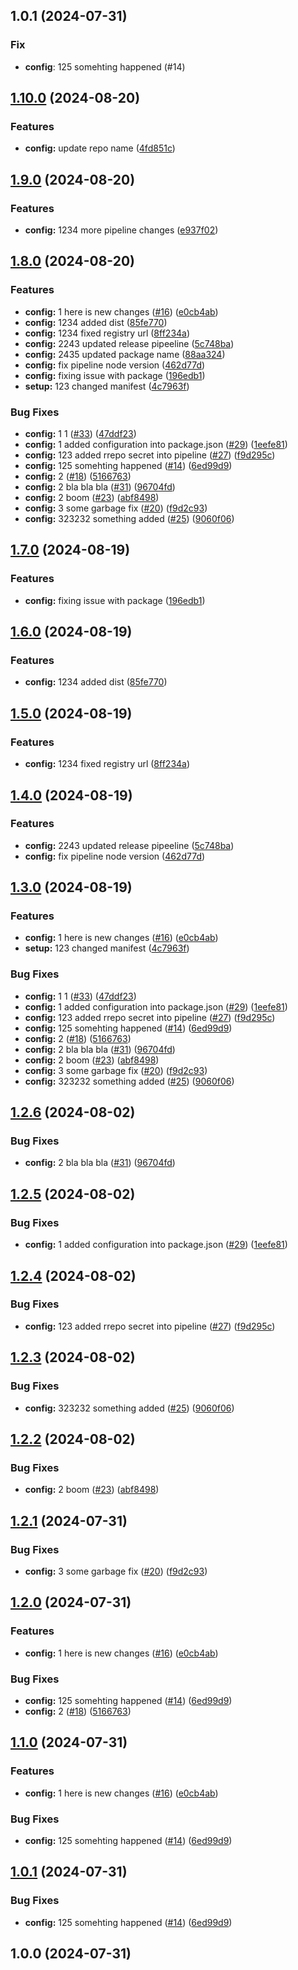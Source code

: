 ## 1.0.1 (2024-07-31)

### Fix

- **config**: 125 somehting happened (#14)

## [1.10.0](https://github.com/conormcevoy/testing-scss/compare/testing-scss-v1.9.0...testing-scss-v1.10.0) (2024-08-20)


### Features

* **config:** update repo name ([4fd851c](https://github.com/conormcevoy/testing-scss/commit/4fd851c4256d5a13fa503906fb4b9b85c9e40fff))

## [1.9.0](https://github.com/conormcevoy/testing-scss/compare/testing-scss-v1.8.0...testing-scss-v1.9.0) (2024-08-20)


### Features

* **config:** 1234 more pipeline changes ([e937f02](https://github.com/conormcevoy/testing-scss/commit/e937f0225a75fe817eb7eac286d39f2dff386101))

## [1.8.0](https://github.com/conormcevoy/testing-scss/compare/testing-scss-v1.7.0...testing-scss-v1.8.0) (2024-08-20)


### Features

* **config:** 1 here is new changes ([#16](https://github.com/conormcevoy/testing-scss/issues/16)) ([e0cb4ab](https://github.com/conormcevoy/testing-scss/commit/e0cb4abdf65786dbefabb97912f04aa4d5354164))
* **config:** 1234 added dist ([85fe770](https://github.com/conormcevoy/testing-scss/commit/85fe77048df2756c15e1473dbcea1a5a2e123850))
* **config:** 1234 fixed registry url ([8ff234a](https://github.com/conormcevoy/testing-scss/commit/8ff234ad9d5846affdf7a7cada73330f9022678a))
* **config:** 2243 updated release pipeeline ([5c748ba](https://github.com/conormcevoy/testing-scss/commit/5c748bacf61470fd6f6a6d2f85ef718c94ee7f1d))
* **config:** 2435 updated package name ([88aa324](https://github.com/conormcevoy/testing-scss/commit/88aa324a1338d8753995a056f2b812eae8ee4d4e))
* **config:** fix pipeline node version ([462d77d](https://github.com/conormcevoy/testing-scss/commit/462d77dc9e515c7d5ce01132731ef111976f94e0))
* **config:** fixing issue with package ([196edb1](https://github.com/conormcevoy/testing-scss/commit/196edb188abd6c627626e54efed06f8bf9cc2639))
* **setup:** 123 changed manifest ([4c7963f](https://github.com/conormcevoy/testing-scss/commit/4c7963f82580161674e83d97f6fcdbc637cc7493))


### Bug Fixes

* **config:** 1 1 ([#33](https://github.com/conormcevoy/testing-scss/issues/33)) ([47ddf23](https://github.com/conormcevoy/testing-scss/commit/47ddf23039b91557177f327c07bbcd626fbcf123))
* **config:** 1 added configuration into package.json ([#29](https://github.com/conormcevoy/testing-scss/issues/29)) ([1eefe81](https://github.com/conormcevoy/testing-scss/commit/1eefe81de7040dcd3fdfc247d1e6e9e8c91c2418))
* **config:** 123 added rrepo secret into pipeline ([#27](https://github.com/conormcevoy/testing-scss/issues/27)) ([f9d295c](https://github.com/conormcevoy/testing-scss/commit/f9d295ce99653eba9d143889f7fe57b15d478079))
* **config:** 125 somehting happened ([#14](https://github.com/conormcevoy/testing-scss/issues/14)) ([6ed99d9](https://github.com/conormcevoy/testing-scss/commit/6ed99d934e919f5b2769cfd78e4fbd6e9df6cd0e))
* **config:** 2 ([#18](https://github.com/conormcevoy/testing-scss/issues/18)) ([5166763](https://github.com/conormcevoy/testing-scss/commit/51667635dc2f75fdfead8a4ae7aa177b488d4cd8))
* **config:** 2 bla bla bla ([#31](https://github.com/conormcevoy/testing-scss/issues/31)) ([96704fd](https://github.com/conormcevoy/testing-scss/commit/96704fd43039059f28ae5424095667dccf71c1c6))
* **config:** 2 boom ([#23](https://github.com/conormcevoy/testing-scss/issues/23)) ([abf8498](https://github.com/conormcevoy/testing-scss/commit/abf84987438cfeaf429a7fa1c0c8a3f5ac3a41de))
* **config:** 3 some garbage fix ([#20](https://github.com/conormcevoy/testing-scss/issues/20)) ([f9d2c93](https://github.com/conormcevoy/testing-scss/commit/f9d2c93aeb4c27584d90a0257daa9584aa5481aa))
* **config:** 323232 something added ([#25](https://github.com/conormcevoy/testing-scss/issues/25)) ([9060f06](https://github.com/conormcevoy/testing-scss/commit/9060f0689c96d3170b65d3da8364ed2a6a9a0fb0))

## [1.7.0](https://github.com/conormcevoy/testing-scss/compare/ul-ds-v1.6.0...ul-ds-v1.7.0) (2024-08-19)


### Features

* **config:** fixing issue with package ([196edb1](https://github.com/conormcevoy/testing-scss/commit/196edb188abd6c627626e54efed06f8bf9cc2639))

## [1.6.0](https://github.com/conormcevoy/testing-scss/compare/ul-ds-v1.5.0...ul-ds-v1.6.0) (2024-08-19)


### Features

* **config:** 1234 added dist ([85fe770](https://github.com/conormcevoy/testing-scss/commit/85fe77048df2756c15e1473dbcea1a5a2e123850))

## [1.5.0](https://github.com/conormcevoy/testing-scss/compare/ul-ds-v1.4.0...ul-ds-v1.5.0) (2024-08-19)


### Features

* **config:** 1234 fixed registry url ([8ff234a](https://github.com/conormcevoy/testing-scss/commit/8ff234ad9d5846affdf7a7cada73330f9022678a))

## [1.4.0](https://github.com/conormcevoy/testing-scss/compare/ul-ds-v1.3.0...ul-ds-v1.4.0) (2024-08-19)


### Features

* **config:** 2243 updated release pipeeline ([5c748ba](https://github.com/conormcevoy/testing-scss/commit/5c748bacf61470fd6f6a6d2f85ef718c94ee7f1d))
* **config:** fix pipeline node version ([462d77d](https://github.com/conormcevoy/testing-scss/commit/462d77dc9e515c7d5ce01132731ef111976f94e0))

## [1.3.0](https://github.com/conormcevoy/testing-scss/compare/ul-ds-v1.2.6...ul-ds-v1.3.0) (2024-08-19)


### Features

* **config:** 1 here is new changes ([#16](https://github.com/conormcevoy/testing-scss/issues/16)) ([e0cb4ab](https://github.com/conormcevoy/testing-scss/commit/e0cb4abdf65786dbefabb97912f04aa4d5354164))
* **setup:** 123 changed manifest ([4c7963f](https://github.com/conormcevoy/testing-scss/commit/4c7963f82580161674e83d97f6fcdbc637cc7493))


### Bug Fixes

* **config:** 1 1 ([#33](https://github.com/conormcevoy/testing-scss/issues/33)) ([47ddf23](https://github.com/conormcevoy/testing-scss/commit/47ddf23039b91557177f327c07bbcd626fbcf123))
* **config:** 1 added configuration into package.json ([#29](https://github.com/conormcevoy/testing-scss/issues/29)) ([1eefe81](https://github.com/conormcevoy/testing-scss/commit/1eefe81de7040dcd3fdfc247d1e6e9e8c91c2418))
* **config:** 123 added rrepo secret into pipeline ([#27](https://github.com/conormcevoy/testing-scss/issues/27)) ([f9d295c](https://github.com/conormcevoy/testing-scss/commit/f9d295ce99653eba9d143889f7fe57b15d478079))
* **config:** 125 somehting happened ([#14](https://github.com/conormcevoy/testing-scss/issues/14)) ([6ed99d9](https://github.com/conormcevoy/testing-scss/commit/6ed99d934e919f5b2769cfd78e4fbd6e9df6cd0e))
* **config:** 2 ([#18](https://github.com/conormcevoy/testing-scss/issues/18)) ([5166763](https://github.com/conormcevoy/testing-scss/commit/51667635dc2f75fdfead8a4ae7aa177b488d4cd8))
* **config:** 2 bla bla bla ([#31](https://github.com/conormcevoy/testing-scss/issues/31)) ([96704fd](https://github.com/conormcevoy/testing-scss/commit/96704fd43039059f28ae5424095667dccf71c1c6))
* **config:** 2 boom ([#23](https://github.com/conormcevoy/testing-scss/issues/23)) ([abf8498](https://github.com/conormcevoy/testing-scss/commit/abf84987438cfeaf429a7fa1c0c8a3f5ac3a41de))
* **config:** 3 some garbage fix ([#20](https://github.com/conormcevoy/testing-scss/issues/20)) ([f9d2c93](https://github.com/conormcevoy/testing-scss/commit/f9d2c93aeb4c27584d90a0257daa9584aa5481aa))
* **config:** 323232 something added ([#25](https://github.com/conormcevoy/testing-scss/issues/25)) ([9060f06](https://github.com/conormcevoy/testing-scss/commit/9060f0689c96d3170b65d3da8364ed2a6a9a0fb0))

## [1.2.6](https://github.com/ArnisLupiks/testing-scss/compare/ul-ds-v1.2.5...ul-ds-v1.2.6) (2024-08-02)


### Bug Fixes

* **config:** 2 bla bla bla ([#31](https://github.com/ArnisLupiks/testing-scss/issues/31)) ([96704fd](https://github.com/ArnisLupiks/testing-scss/commit/96704fd43039059f28ae5424095667dccf71c1c6))

## [1.2.5](https://github.com/ArnisLupiks/testing-scss/compare/ul-ds-v1.2.4...ul-ds-v1.2.5) (2024-08-02)


### Bug Fixes

* **config:** 1 added configuration into package.json ([#29](https://github.com/ArnisLupiks/testing-scss/issues/29)) ([1eefe81](https://github.com/ArnisLupiks/testing-scss/commit/1eefe81de7040dcd3fdfc247d1e6e9e8c91c2418))

## [1.2.4](https://github.com/ArnisLupiks/testing-scss/compare/ul-ds-v1.2.3...ul-ds-v1.2.4) (2024-08-02)


### Bug Fixes

* **config:** 123 added rrepo secret into pipeline ([#27](https://github.com/ArnisLupiks/testing-scss/issues/27)) ([f9d295c](https://github.com/ArnisLupiks/testing-scss/commit/f9d295ce99653eba9d143889f7fe57b15d478079))

## [1.2.3](https://github.com/ArnisLupiks/testing-scss/compare/ul-ds-v1.2.2...ul-ds-v1.2.3) (2024-08-02)


### Bug Fixes

* **config:** 323232 something added ([#25](https://github.com/ArnisLupiks/testing-scss/issues/25)) ([9060f06](https://github.com/ArnisLupiks/testing-scss/commit/9060f0689c96d3170b65d3da8364ed2a6a9a0fb0))

## [1.2.2](https://github.com/ArnisLupiks/testing-scss/compare/ul-ds-v1.2.1...ul-ds-v1.2.2) (2024-08-02)


### Bug Fixes

* **config:** 2 boom ([#23](https://github.com/ArnisLupiks/testing-scss/issues/23)) ([abf8498](https://github.com/ArnisLupiks/testing-scss/commit/abf84987438cfeaf429a7fa1c0c8a3f5ac3a41de))

## [1.2.1](https://github.com/ArnisLupiks/testing-scss/compare/ul-ds-v1.2.0...ul-ds-v1.2.1) (2024-07-31)


### Bug Fixes

* **config:** 3 some garbage fix ([#20](https://github.com/ArnisLupiks/testing-scss/issues/20)) ([f9d2c93](https://github.com/ArnisLupiks/testing-scss/commit/f9d2c93aeb4c27584d90a0257daa9584aa5481aa))

## [1.2.0](https://github.com/ArnisLupiks/testing-scss/compare/ul-ds-v1.1.0...ul-ds-v1.2.0) (2024-07-31)


### Features

* **config:** 1 here is new changes ([#16](https://github.com/ArnisLupiks/testing-scss/issues/16)) ([e0cb4ab](https://github.com/ArnisLupiks/testing-scss/commit/e0cb4abdf65786dbefabb97912f04aa4d5354164))


### Bug Fixes

* **config:** 125 somehting happened ([#14](https://github.com/ArnisLupiks/testing-scss/issues/14)) ([6ed99d9](https://github.com/ArnisLupiks/testing-scss/commit/6ed99d934e919f5b2769cfd78e4fbd6e9df6cd0e))
* **config:** 2 ([#18](https://github.com/ArnisLupiks/testing-scss/issues/18)) ([5166763](https://github.com/ArnisLupiks/testing-scss/commit/51667635dc2f75fdfead8a4ae7aa177b488d4cd8))

## [1.1.0](https://github.com/ArnisLupiks/testing-scss/compare/design-system-v1.0.1...design-system-v1.1.0) (2024-07-31)


### Features

* **config:** 1 here is new changes ([#16](https://github.com/ArnisLupiks/testing-scss/issues/16)) ([e0cb4ab](https://github.com/ArnisLupiks/testing-scss/commit/e0cb4abdf65786dbefabb97912f04aa4d5354164))


### Bug Fixes

* **config:** 125 somehting happened ([#14](https://github.com/ArnisLupiks/testing-scss/issues/14)) ([6ed99d9](https://github.com/ArnisLupiks/testing-scss/commit/6ed99d934e919f5b2769cfd78e4fbd6e9df6cd0e))

## [1.0.1](https://github.com/ArnisLupiks/testing-scss/compare/ul-ds-v1.0.0...ul-ds-v1.0.1) (2024-07-31)


### Bug Fixes

* **config:** 125 somehting happened ([#14](https://github.com/ArnisLupiks/testing-scss/issues/14)) ([6ed99d9](https://github.com/ArnisLupiks/testing-scss/commit/6ed99d934e919f5b2769cfd78e4fbd6e9df6cd0e))

## 1.0.0 (2024-07-31)
